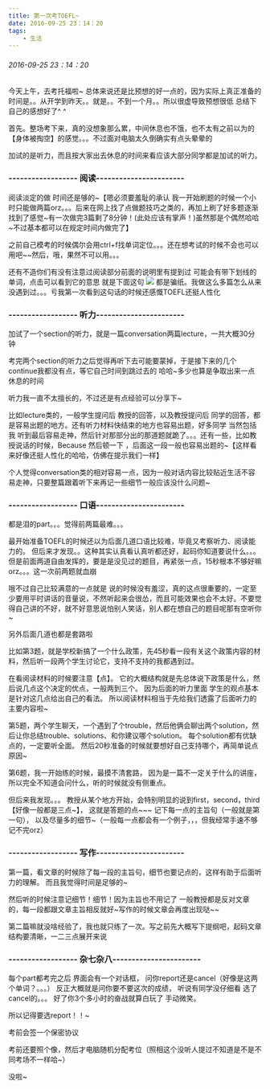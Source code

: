 ```yaml
---
title: 第一次考TOEFL~
date: 2016-09-25 23：14：20
tags: 
	- 生活
---
```

###### 2016-09-25 23：14：20
今天上午，去考托福啦~
总体来说还是比预想的好一点的，因为实际上真正准备的时间是。。从开学到昨天。。就是。。不到一个月。。所以很虚导致预想很低
总结下自己的感想好了^ ^
<!--more-->
首先。整场考下来，真的没想象那么累，中间休息也不饿，也不太有之前以为的【身体被掏空】的感觉。。。不过面对电脑太久倒确实有点头晕晕的

加试的是听力，而且按大家出去休息的时间来看应该大部分同学都是加试的听力。
### ------------------ 阅读-----------------------
阅读淡定的做 时间还是够的~【嗯必须要羞耻的承认 我一开始刷题的时候一个小时只能做两篇orz。。。后来在网上找了点做题技巧之类的，再加上刷了好多题逐渐找到了感觉~有一次做完3篇剩了8分钟！(此处应该有掌声！)虽然那是个偶然哈哈~不过基本都可以在规定时间内做完了】

之前自己模考的时候偶尔会用ctrl+f找单词定位。。。还在想考试的时候不会也可以用吧~~然后，哦，果然不可以用。。。

还有不造你们有没有注意过阅读部分前面的说明里有提到过 可能会有带下划线的单词，点击可以看到它的意思
就是下面这句
![](/image/2016-09-25-TOEFL/toefl.png)
都是骗纸。我做这么多篇怎么从来没遇到过。。。亏我第一次看到这句话的时候还感慨TOEFL还挺人性化
### ------------------ 听力-----------------------
加试了一个section的听力，就是一篇conversation两篇lecture，一共大概30分钟

考完两个section的听力之后觉得再听下去可能要蒙掉，于是接下来的几个continue我都没有点，等它自己时间到跳过去的 哈哈~多少也算是争取出来一点休息的时间

听力我一直不太擅长的，不过还是有点经验可以分享下~

比如lecture类的，一般学生提问后 教授的回答，以及教授提问后 同学的回答，都是容易出题的地方。还有听力材料快结束的地方也容易出题，好多同学 当然包括我 听到最后容易走神，然后针对那部分出的那道题就跪了。。。还有一些，比如教授说话的时候，Because 然后顿一下 ，后面这一段一般也容易出题的~【这样看来好像还挺人性化的哈哈，仿佛在提示我们一样】

个人觉得conversation类的相对容易一点，因为一般对话内容比较贴近生活不容易走神，只要整篇跟着听下来再记一些细节一般应该没什么问题~
### ------------------ 口语-----------------------
都是泪的part。。。觉得前两篇最难。。。

最开始准备TOEFL的时候还以为后面几道口语比较难，毕竟又考察听力、阅读能力的。
但后来才发现。。这种其实认真看认真听都还好，起码你知道要说什么。。。但是前面两道自由发挥的，要是是没见过的题目，再紧张一点，15秒根本不够好嘛orz。。。这一次前两题就血崩

哦不过自己比较满意的一点就是 说的时候没有羞涩，真的这点很重要的，一定至少要用平时讲话的音量说，不然听起来会很怂，而且可能效果也会不太好。不要觉得自己讲的不好，就不好意思说怕别人笑话，别人都在想自己的题目呢那有空听你~


另外后面几道也都是套路啦

比如第3题，就是学校新搞了一个什么政策，先45秒看一段有关这个政策内容的材料，然后听一段两个学生讨论它，支持不支持的我都遇到过。

在看阅读材料的时候要注意【点】。
它的大概结构就是先总体说下政策是什么，然后说几点这个决定的优点，一般两到三个。
因为后面的听力里面 学生的观点基本是针对这几点给出自己的看法。
所以阅读材料相当于先给我们透露了后面听力的主要内容啦~

第5题，两个学生聊天，一个遇到了个trouble，然后他俩会聊出两个solution，然后让你总结trouble、solutions、和你建议哪个solution。
每个solution都有优缺点的，一定要听全面。
然后20秒准备的时候就要想好自己支持哪个，再简单说点原因~

第6题，我一开始练的时候，最摸不清套路，
因为是一篇不一定关于什么的讲座，所以完全不知道会问什么，听的时候就没有侧重点。

但后来我发现。。。
教授从某个地方开始，会特别明显的说到first，second，third【好像一般都是三点~】，
这就是答题的点~~~
记下每一点的主旨句（一般就是第一句），
以及尽量多的细节~（一般每一点都会有一个例子，，，但我经常手速不够记不完orz）
### ------------------ 写作-----------------------
第一篇，看文章的时候除了每一段的主旨句，细节也要记点的，这样有助于后面听力的理解。
而且我觉得时间是足够的~

然后听的时候注意记细节！细节！因为主旨也不用记了 一般教授都是反对文章的，每一段都跟文章主旨相反就好~写作的时候文章会再度出现哒~~

第二篇嘛就没啥经验了，我也就只练了一次。写之前先大概写下提纲吧，起码文章结构要清晰，一二三点展开来说

### ------------------ 杂七杂八-----------------------
每个part都考完之后 界面会有一个对话框，
问你report还是cancel（好像是这两个单词？。。。）
反正大概就是问你要不要这次的成绩，
听说有同学没仔细看 选了cancel的。。。
好了你3个多小时的奋战就算白玩了 手动微笑。

所以记得要选report！！~

考前会签一个保密协议

考前还要照个像，然后才电脑随机分配考位（照相这个没听人提过不知道是不是不同考场不一样哈~）

没啦~



